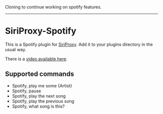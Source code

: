 Cloning to continue working on spotify features.

---

# SiriProxy-Spotify

This is a Spotify plugin for [SiriProxy](https://github.com/plamoni/SiriProxy). Add it to your plugins directory in the usual way.

There is a [video available here](http://www.youtube.com/watch?v=C8Jdz157Shw).

## Supported commands

- Spotify, play me some {Artist}
- Spotify, pause
- Spotify, play the next song
- Spotify, play the previous song
- Spotify, what song is this?